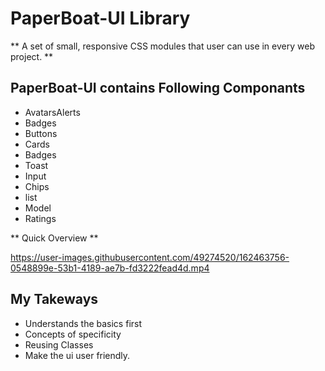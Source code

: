 # PaperBoat-UI Library 
** A set of small, responsive CSS modules that user can use in every web project. **

## PaperBoat-UI contains Following Componants
- AvatarsAlerts
- Badges
- Buttons
- Cards
- Badges
- Toast
- Input
- Chips
- list
- Model
- Ratings

** Quick Overview **




https://user-images.githubusercontent.com/49274520/162463756-0548899e-53b1-4189-ae7b-fd3222fead4d.mp4

## My Takeways
- Understands the basics first
- Concepts of specificity
- Reusing Classes
- Make the ui user friendly.
